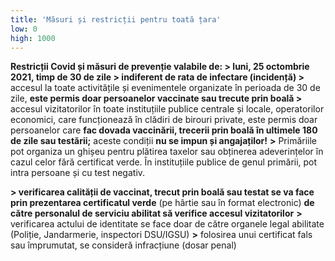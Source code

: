 ```yaml
---
title: 'Măsuri și restricții pentru toată țara'
low: 0
high: 1000
---
```


**Restricții Covid și măsuri de prevenție valabile de:
 \> luni, 25 octombrie 2021, timp de 30 de zile
 \> indiferent de rata de infectare (incidență)
 \>** accesul la toate activitățile și evenimentele organizate în perioada de 30 de zile, **este permis doar persoanelor vaccinate sau trecute prin boală
 \>** accesul vizitatorilor în toate instituțiile publice  centrale și locale, operatorilor economici, care funcționează în clădiri de birouri private, este permis doar persoanelor care **fac dovada vaccinării, trecerii prin boală în ultimele 180 de zile sau testării;** aceste condiții **nu se impun și angajaților!**
**\>** Primăriile pot organiza un ghișeu  pentru plătirea taxelor sau obținerea adeverințelor în cazul celor fără  certificat verde. În instituțiile publice de genul primării, pot intra  persoane și cu test negativ.

**> verificarea calității de vaccinat, trecut prin boală sau testat se va face prin prezentarea certificatul verde** (pe hârtie sau în format electronic) **de către personalul de serviciu abilitat să verifice accesul vizitatorilor**
**\>** verificarea actului de identitate se face doar de către organele legal abilitate (Poliție, Jandarmerie, inspectori DSU/IGSU)
**\>** folosirea unui certificat fals sau împrumutat, se consideră infracțiune (dosar penal)
